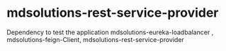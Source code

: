 # mdsolutions-rest-service-provider

Dependency to test the application
mdsolutions-eureka-loadbalancer , mdsolutions-feign-Client, mdsolutions-rest-service-provider